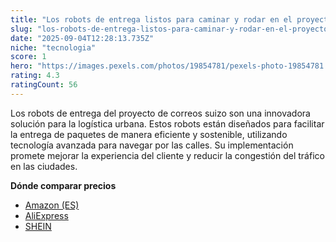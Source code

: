 ```yaml
---
title: "Los robots de entrega listos para caminar y rodar en el proyecto de correos suizo"
slug: "los-robots-de-entrega-listos-para-caminar-y-rodar-en-el-proyecto-de-correos-suiz"
date: "2025-09-04T12:28:13.735Z"
niche: "tecnologia"
score: 1
hero: "https://images.pexels.com/photos/19854781/pexels-photo-19854781.jpeg?auto=compress&cs=tinysrgb&fit=crop&h=627&w=1200&auto=compress&cs=tinysrgb&w=1024&h=576&fit=crop"
rating: 4.3
ratingCount: 56
---
```


Los robots de entrega del proyecto de correos suizo son una innovadora solución para la logística urbana. Estos robots están diseñados para facilitar la entrega de paquetes de manera eficiente y sostenible, utilizando tecnología avanzada para navegar por las calles. Su implementación promete mejorar la experiencia del cliente y reducir la congestión del tráfico en las ciudades.

**Dónde comparar precios**
- [Amazon (ES)](https://www.amazon.es/s?k=Los+robots+de+entrega+listos+para+caminar+y+rodar+en+el+proyecto+de+correos+suizo&language=es_ES&tag=teknovashop25-21)
- [AliExpress](https://es.aliexpress.com/wholesale?SearchText=Los+robots+de+entrega+listos+para+caminar+y+rodar+en+el+proyecto+de+correos+suizo)
- [SHEIN](https://es.shein.com/pdsearch?keyword=Los+robots+de+entrega+listos+para+caminar+y+rodar+en+el+proyecto+de+correos+suizo)
